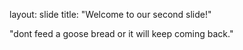 layout: slide
title: "Welcome to our second slide!"


"dont feed a goose bread or it will keep coming back."
